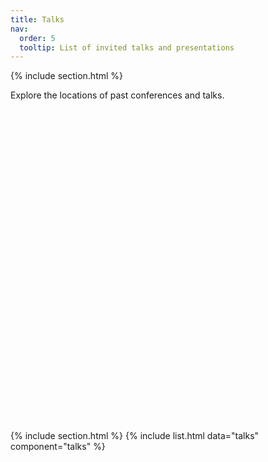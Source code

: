 ```yaml
---
title: Talks
nav:
  order: 5
  tooltip: List of invited talks and presentations
---
```



{% include section.html %}

Explore the locations of past conferences and talks.

<div id="map" style="height: 500px; width: 100%;"></div>

<script>

// Initialize the map
var map = L.map('map').setView([20.0, 0.0], 2); // Centered on the world map

// Add the tile layer (map layer)
L.tileLayer('https://{s}.tile.openstreetmap.org/{z}/{x}/{y}.png', {
    maxZoom: 18,
    attribution: '© OpenStreetMap contributors'
}).addTo(map);

// Add the locations from the YAML data
var locations = {{ site.data.talks | jsonify }};

locations.forEach(function(location) {
    var marker = L.marker([location.latitude, location.longitude]).addTo(map);

    // Add a popup with information from the YAML file
    marker.bindPopup("<b>" + location.name + "</b><br>" +
                    location.location + "<br>" +
                    location.date + "<br>" +
                    location.etc);
});
</script>

{% include section.html %}
{% include list.html data="talks" component="talks" %}